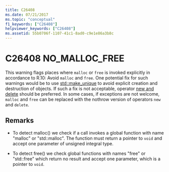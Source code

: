 ```yaml
---
title: C26408
ms.date: 07/21/2017
ms.topic: "conceptual"
f1_keywords: ["C26408"]
helpviewer_keywords: ["C26408"]
ms.assetid: 55b0706f-1107-41c1-8ad0-c9e1e86a3b8c
---
```

# C26408 NO_MALLOC_FREE

This warning flags places where `malloc` or `free` is invoked explicitly in accordance to R.10: Avoid `malloc` and `free`. One potential fix for such warnings would be to use [std::make_unique](/cpp/standard-library/memory-functions#make_unique) to avoid explicit creation and destruction of objects. If such a fix is not acceptable, operator [new and delete](/cpp/cpp/new-and-delete-operators) should be preferred. In some cases, if exceptions are not welcome, `malloc` and `free` can be replaced with the nothrow version of operators `new` and `delete`.

## Remarks

- To detect malloc() we check if a call invokes a global function with name "malloc" or "std::malloc". The function must return a pointer to `void` and accept one parameter of unsigned integral type.

- To detect free() we check global functions with names "free" or "std::free" which return no result and accept one parameter, which is a pointer to `void`.
